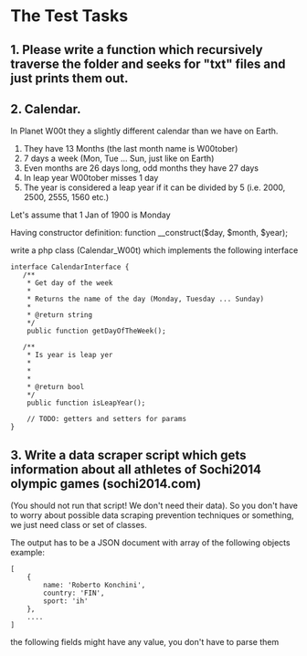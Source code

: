 # The Test Tasks
## 1. Please write a function which recursively traverse the folder and seeks for "txt" files and just prints them out.
## 2. Calendar.
In Planet W00t they a slightly different calendar than we have on Earth.

1. They have 13 Months (the last month name is W00tober)
2. 7 days a week (Mon, Tue ... Sun, just like on Earth)
3. Even months are 26 days long, odd months they have 27 days
4. In leap year W00tober misses 1 day
5. The year is considered a leap year if it can be divided by 5 (i.e. 2000, 2500, 2555, 1560 etc.)

Let's assume that 1 Jan of 1900 is Monday

Having constructor definition: function __construct($day, $month, $year);

write a php class (Calendar_W00t) which implements the following interface

```
interface CalendarInterface {
   /**
    * Get day of the week
    *
    * Returns the name of the day (Monday, Tuesday ... Sunday)
    *
    * @return string
    */
    public function getDayOfTheWeek();

   /**
    * Is year is leap yer
    *
    *
    *
    * @return bool
    */
    public function isLeapYear();

    // TODO: getters and setters for params
}
```
## 3. Write a data scraper script which gets information about all athletes of Sochi2014 olympic games (sochi2014.com)
(You should not run that script! We don't need their data). So you don't have to worry about possible data scraping prevention techniques or something, we just need class or set of classes.

The output has to be a JSON document with array of the following objects
example:
```
[
    {
        name: 'Roberto Konchini',
        country: 'FIN',
        sport: 'ih'
    },
    ....
]
```
the following fields might have any value, you don't have to parse them